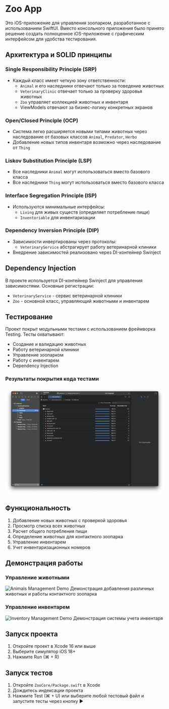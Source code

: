 # Zoo App

Это iOS-приложение для управления зоопарком, разработанное с использованием SwiftUI. Вместо консольного приложения было принято решение создать полноценное iOS-приложение с графическим интерфейсом для удобства тестирования.

## Архитектура и SOLID принципы

### Single Responsibility Principle (SRP)
- Каждый класс имеет четкую зону ответственности:
  - `Animal` и его наследники отвечают только за поведение животных
  - `VeterinaryClinic` отвечает только за проверку здоровья животных
  - `Zoo` управляет коллекцией животных и инвентаря
  - ViewModels отвечают за бизнес-логику конкретных экранов

### Open/Closed Principle (OCP)
- Система легко расширяется новыми типами животных через наследование от базовых классов `Animal`, `Predator`, `Herbo`
- Добавление новых типов инвентаря возможно через наследование от `Thing`

### Liskov Substitution Principle (LSP)
- Все наследники `Animal` могут использоваться вместо базового класса
- Все наследники `Thing` могут использоваться вместо базового класса

### Interface Segregation Principle (ISP)
- Используются минимальные интерфейсы:
  - `Living` для живых существ (определяет потребление пищи)
  - `Inventoriable` для инвентаризации

### Dependency Inversion Principle (DIP)
- Зависимости инвертированы через протоколы:
  - `VeterinaryService` абстрагирует работу ветеринарной клиники
- Внедрение зависимостей реализовано через DI-контейнер Swinject

## Dependency Injection

В проекте используется DI-контейнер Swinject для управления зависимостями. Основные регистрации:
- `VeterinaryService` - сервис ветеринарной клиники
- `Zoo` - основной класс, управляющий животными и инвентарем

## Тестирование

Проект покрыт модульными тестами с использованием фреймворка Testing. Тесты охватывают:
- Создание и валидацию животных
- Работу ветеринарной клиники
- Управление зоопарком
- Работу с инвентарем
- Dependency Injection

### Результаты покрытия кода тестами

![Code Coverage Results](Media/CoverageResults.png)

## Функциональность

1. Добавление новых животных с проверкой здоровья
2. Просмотр списка всех животных
3. Расчет общего потребления пищи
4. Определение животных для контактного зоопарка
5. Управление инвентарем
6. Учет инвентаризационных номеров

## Демонстрация работы

### Управление животными
![Animals Management Demo](Media/Animals.gif)
Демонстрация добавления различных животных и работы контактного зоопарка

### Управление инвентарем
![Inventory Management Demo](Media/Inventory.gif)
Демонстрация системы учета инвентаря

## Запуск проекта

1. Откройте проект в Xcode 16 или выше
2. Выберите симулятор iOS 18+
3. Нажмите Run (⌘ + R)

## Запуск тестов

1. Откройте `ZooCore/Package.swift` в Xcode
2. Дождитесь индексации проекта
3. Нажмите Test (⌘ + U) или выберите любой тестовый файл и запустите тесты через кнопку ▶️ 